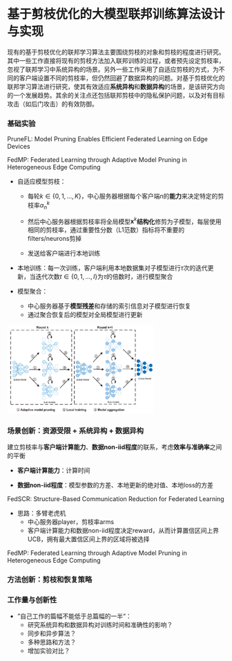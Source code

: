 # 基于剪枝优化的大模型联邦训练算法设计与实现

现有的基于剪枝优化的联邦学习算法主要围绕剪枝的对象和剪枝的程度进行研究。其中一些工作直接将现有的剪枝方法加入联邦训练的过程，或者预先设定剪枝率，忽视了联邦学习中系统异构的场景。另外一些工作采用了自适应剪枝的方式，为不同的客户端设置不同的剪枝率，但仍然回避了数据异构的问题。对基于剪枝优化的联邦学习算法进行研究，使其有效适应**系统异构**和**数据异构**的场景，是该研究方向的一个发展趋势。其余的关注点还包括联邦剪枝中的隐私保护问题，以及对有目标攻击（如后门攻击）的有效防御。



### 基础实验

PruneFL: Model Pruning Enables Efficient Federated Learning on Edge Devices

FedMP: Federated Learning through Adaptive Model Pruning in Heterogeneous Edge Computing

- 自适应模型剪枝：

  - 每轮$k \in\{0,1, \ldots, K\}$，中心服务器根据每个客户端$n$的**能力**来决定特定的剪枝率$\alpha_{n}^{k}$

  - 然后中心服务器根据剪枝率将全局模型$\mathbf{x}^{k}$**结构化**修剪为子模型，每层使用相同的剪枝率，通过重要性分数（L1范数）指标将不重要的filters/neurons剪掉

  - 发送给客户端进行本地训练

- 本地训练：每一次训练，客户端利用本地数据集对子模型进行$\tau$次的迭代更新，当迭代次数$t \in\{0,1, \ldots, I\}$为$\tau$的倍数时，进行模型聚合


- 模型聚合：
  - 中心服务器基于**模型残差**和存储的索引信息对子模型进行恢复
  - 通过聚合恢复后的模型对全局模型进行更新

<img src="https://raw.githubusercontent.com/ailianligit/ailianligit.github.io/main/images/202302/20230211_1676109142.png" alt="image-20230207065103956" style="zoom: 33%;" />



### 场景创新：资源受限 + 系统异构 + 数据异构

建立剪枝率与**客户端计算能力**、**数据non-iid程度**的联系，考虑**效率与准确率**之间的平衡

- **客户端计算能力**：计算时间

- **数据non-iid程度**：模型参数的方差、本地更新的绝对值、本地loss的方差

FedSCR: Structure-Based Communication Reduction for Federated Learning

- 思路：多臂老虎机
  - 中心服务器player，剪枝率arms
  - 客户端计算能力和数据non-iid程度决定reward，从而计算置信区间上界UCB，拥有最大置信区间上界的区域将被选择

FedMP: Federated Learning through Adaptive Model Pruning in Heterogeneous Edge Computing



### 方法创新：剪枝和恢复策略



### 工作量与创新性

- ”自己工作的篇幅不能低于总篇幅的一半“：
  - 研究系统异构和数据异构对训练时间和准确性的影响？
  - 同步和异步算法？
  - 多种思路和方法？
  - 增加实验对比？